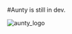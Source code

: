 #Aunty is still in dev.

![aunty_logo]('https://github.com/pentesterkaran/aunty/blob/main/asset/aunty.png)

